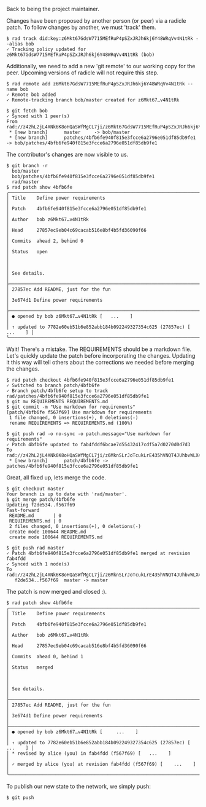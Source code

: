 Back to being the project maintainer.

Changes have been proposed by another person (or peer) via a radicle patch.  To
follow changes by another, we must 'track' them.

```
$ rad track did:key:z6Mkt67GdsW7715MEfRuP4pSZxJRJh6kj6Y48WRqVv4N1tRk --alias bob
✓ Tracking policy updated for z6Mkt67GdsW7715MEfRuP4pSZxJRJh6kj6Y48WRqVv4N1tRk (bob)
```

Additionally, we need to add a new 'git remote' to our working copy for the
peer.  Upcoming versions of radicle will not require this step.

```
$ rad remote add z6Mkt67GdsW7715MEfRuP4pSZxJRJh6kj6Y48WRqVv4N1tRk --name bob
✓ Remote bob added
✓ Remote-tracking branch bob/master created for z6Mkt67…v4N1tRk
```

``` (stderr)
$ git fetch bob
✓ Synced with 1 peer(s)
From rad://z42hL2jL4XNk6K8oHQaSWfMgCL7ji/z6Mkt67GdsW7715MEfRuP4pSZxJRJh6kj6Y48WRqVv4N1tRk
 * [new branch]      master     -> bob/master
 * [new branch]      patches/4bfb6fe940f815e3fcce6a2796e051df85db9fe1 -> bob/patches/4bfb6fe940f815e3fcce6a2796e051df85db9fe1
```

The contributor's changes are now visible to us.

```
$ git branch -r
  bob/master
  bob/patches/4bfb6fe940f815e3fcce6a2796e051df85db9fe1
  rad/master
$ rad patch show 4bfb6fe
╭──────────────────────────────────────────────────────────────────────────────╮
│ Title    Define power requirements                                           │
│ Patch    4bfb6fe940f815e3fcce6a2796e051df85db9fe1                            │
│ Author   bob z6Mkt67…v4N1tRk                                                 │
│ Head     27857ec9eb04c69cacab516e8bf4b5fd36090f66                            │
│ Commits  ahead 2, behind 0                                                   │
│ Status   open                                                                │
│                                                                              │
│ See details.                                                                 │
├──────────────────────────────────────────────────────────────────────────────┤
│ 27857ec Add README, just for the fun                                         │
│ 3e674d1 Define power requirements                                            │
├──────────────────────────────────────────────────────────────────────────────┤
│ ● opened by bob z6Mkt67…v4N1tRk [   ...    ]                                 │
│ ↑ updated to 7782e60eb51b6e852abb184b092249327354c625 (27857ec) [   ...    ] │
╰──────────────────────────────────────────────────────────────────────────────╯
```

Wait! There's a mistake.  The REQUIREMENTS should be a markdown file.  Let's
quickly update the patch before incorporating the changes.  Updating it this
way will tell others about the corrections we needed before merging the
changes.

```
$ rad patch checkout 4bfb6fe940f815e3fcce6a2796e051df85db9fe1
✓ Switched to branch patch/4bfb6fe
✓ Branch patch/4bfb6fe setup to track rad/patches/4bfb6fe940f815e3fcce6a2796e051df85db9fe1
$ git mv REQUIREMENTS REQUIREMENTS.md
$ git commit -m "Use markdown for requirements"
[patch/4bfb6fe f567f69] Use markdown for requirements
 1 file changed, 0 insertions(+), 0 deletions(-)
 rename REQUIREMENTS => REQUIREMENTS.md (100%)
```
``` (stderr)
$ git push rad -o no-sync -o patch.message="Use markdown for requirements"
✓ Patch 4bfb6fe updated to fab4fddf6bcae7d55432417cdf5a7d0270d0d7d3
To rad://z42hL2jL4XNk6K8oHQaSWfMgCL7ji/z6MknSLrJoTcukLrE435hVNQT4JUhbvWLX4kUzqkEStBU8Vi
 * [new branch]      patch/4bfb6fe -> patches/4bfb6fe940f815e3fcce6a2796e051df85db9fe1
```

Great, all fixed up, lets merge the code.

```
$ git checkout master
Your branch is up to date with 'rad/master'.
$ git merge patch/4bfb6fe
Updating f2de534..f567f69
Fast-forward
 README.md       | 0
 REQUIREMENTS.md | 0
 2 files changed, 0 insertions(+), 0 deletions(-)
 create mode 100644 README.md
 create mode 100644 REQUIREMENTS.md
```
``` (stderr)
$ git push rad master
✓ Patch 4bfb6fe940f815e3fcce6a2796e051df85db9fe1 merged at revision fab4fdd
✓ Synced with 1 node(s)
To rad://z42hL2jL4XNk6K8oHQaSWfMgCL7ji/z6MknSLrJoTcukLrE435hVNQT4JUhbvWLX4kUzqkEStBU8Vi
   f2de534..f567f69  master -> master
```

The patch is now merged and closed :).

```
$ rad patch show 4bfb6fe
╭──────────────────────────────────────────────────────────────────────────────╮
│ Title    Define power requirements                                           │
│ Patch    4bfb6fe940f815e3fcce6a2796e051df85db9fe1                            │
│ Author   bob z6Mkt67…v4N1tRk                                                 │
│ Head     27857ec9eb04c69cacab516e8bf4b5fd36090f66                            │
│ Commits  ahead 0, behind 1                                                   │
│ Status   merged                                                              │
│                                                                              │
│ See details.                                                                 │
├──────────────────────────────────────────────────────────────────────────────┤
│ 27857ec Add README, just for the fun                                         │
│ 3e674d1 Define power requirements                                            │
├──────────────────────────────────────────────────────────────────────────────┤
│ ● opened by bob z6Mkt67…v4N1tRk [     ...    ]                               │
│ ↑ updated to 7782e60eb51b6e852abb184b092249327354c625 (27857ec) [   ...    ] │
│ * revised by alice (you) in fab4fdd (f567f69) [   ...    ]                   │
│ ✓ merged by alice (you) at revision fab4fdd (f567f69) [    ...    ]          │
╰──────────────────────────────────────────────────────────────────────────────╯
```

To publish our new state to the network, we simply push:

```
$ git push
```
